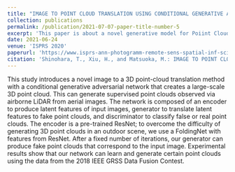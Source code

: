 ```yaml
---
title: "IMAGE TO POINT CLOUD TRANSLATION USING CONDITIONAL GENERATIVE ADVERSARIAL NETWORK FOR AIRBORNE LIDAR DATA"
collection: publications
permalink: /publication/2021-07-07-paper-title-number-5
excerpt: 'This paper is about a novel generative model for Poiint Cloud generatation for airborne LiDAR data, using  deep learning method with VAE and GAN.'
date: 2021-06-24
venue: 'ISPRS 2020'
paperurl: 'https://www.isprs-ann-photogramm-remote-sens-spatial-inf-sci.net/V-2-2021/169/2021/'
citation: 'Shinohara, T., Xiu, H., and Matsuoka, M.: IMAGE TO POINT CLOUD TRANSLATION USING CONDITIONAL GENERATIVE ADVERSARIAL NETWORK FOR AIRBORNE LIDAR DATA, ISPRS Ann. Photogramm. Remote Sens. Spatial Inf. Sci., V-2-2021, 169–174, https://doi.org/10.5194/isprs-annals-V-2-2021-169-2021, 2021.'
---
```

This study introduces a novel image to a 3D point-cloud translation method with a conditional generative adversarial network that creates a large-scale 3D point cloud. This can generate supervised point clouds observed via airborne LiDAR from aerial images. The network is composed of an encoder to produce latent features of input images, generator to translate latent features to fake point clouds, and discriminator to classify false or real point clouds. The encoder is a pre-trained ResNet; to overcome the difficulty of generating 3D point clouds in an outdoor scene, we use a FoldingNet with features from ResNet. After a fixed number of iterations, our generator can produce fake point clouds that correspond to the input image. Experimental results show that our network can learn and generate certain point clouds using the data from the 2018 IEEE GRSS Data Fusion Contest.

